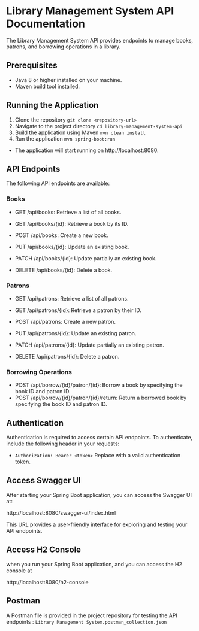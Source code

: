 # Library Management System API Documentation

The Library Management System API provides endpoints to manage books, patrons, and borrowing operations in a library.

## Prerequisites
- Java 8 or higher installed on your machine.
- Maven build tool installed.

## Running the Application
1. Clone the repository `git clone <repository-url>`
2. Navigate to the project directory `cd library-management-system-api`
3. Build the application using Maven `mvn clean install`
4. Run the application `mvn spring-boot:run`
- The application will start running on http://localhost:8080.
## API Endpoints
The following API endpoints are available:
### Books
- GET /api/books: Retrieve a list of all books.

- GET /api/books/{id}: Retrieve a book by its ID.

- POST /api/books: Create a new book.

- PUT /api/books/{id}: Update an existing book.

- PATCH /api/books/{id}: Update partially an existing book.

- DELETE /api/books/{id}: Delete a book.
### Patrons
- GET /api/patrons: Retrieve a list of all patrons.

- GET /api/patrons/{id}: Retrieve a patron by their ID.

- POST /api/patrons: Create a new patron.

- PUT /api/patrons/{id}: Update an existing patron.

- PATCH /api/patrons/{id}: Update partially an existing patron.

- DELETE /api/patrons/{id}: Delete a patron.

### Borrowing Operations
- POST /api/borrow/{id}/patron/{id}: Borrow a book by specifying the book ID and patron ID.
- POST /api/borrow/{id}/patron/{id}/return: Return a borrowed book by specifying the book ID and patron ID.

## Authentication
Authentication is required to access certain API endpoints. To authenticate, include the following header in your requests:
- `Authorization: Bearer <token>` Replace <token> with a valid authentication token.

## Access Swagger UI
After starting your Spring Boot application, you can access the Swagger UI at:

http://localhost:8080/swagger-ui/index.html

This URL provides a user-friendly interface for exploring and testing your API endpoints.

## Access H2 Console
when you run your Spring Boot application, and you can access the H2 console at 

http://localhost:8080/h2-console 

## Postman
A Postman file is provided in the project repository for testing the API endpoints : `Library Management System.postman_collection.json`